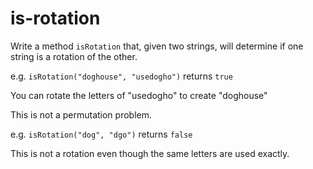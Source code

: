 # is-rotation

Write a method `isRotation` that, given two strings, will determine if one string is a rotation of the other.

e.g. `isRotation("doghouse", "usedogho")` returns `true`

You can rotate the letters of "usedogho" to create "doghouse"

This is not a permutation problem.

e.g. `isRotation("dog", "dgo")` returns `false`

This is not a rotation even though the same letters are used exactly.

